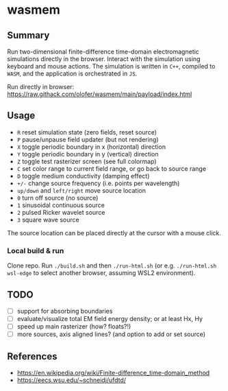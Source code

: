# wasmem

## Summary
Run two-dimensional finite-difference time-domain electromagnetic simulations directly in the browser. Interact with the simulation using keyboard and mouse actions. The simulation is written in `C++`, compiled to `WASM`, and the application is orchestrated in `JS`.

Run directly in browser: https://raw.githack.com/olofer/wasmem/main/payload/index.html

## Usage
- `R` reset simulation state (zero fields, reset source)
- `P` pause/unpause field updater (but not rendering)
- `X` toggle periodic boundary in x (horizontal) direction
- `Y` toggle periodic boundary in y (vertical) direction
- `Z` toggle test rasterizer screen (see full colormap)
- `C` set color range to current field range, or go back to source range
- `D` toggle medium conductivity (damping effect) 
- `+/-` change source frequency (i.e. points per wavelength)
- `up/down` and `left/right` move source location
- `0` turn off source (no source)
- `1` sinusoidal continuous source
- `2` pulsed Ricker wavelet source
- `3` square wave source

The source location can be placed directly at the cursor with a mouse click.

### Local build & run
Clone repo. Run `./build.sh` and then `./run-html.sh` (or e.g. `./run-html.sh wsl-edge` to select another browser, assuming WSL2 environment).

## TODO
- [ ] support for absorbing boundaries
- [ ] evaluate/visualize total EM field energy density; or at least Hx, Hy
- [ ] speed up main rasterizer (how? floats?!)
- [ ] more sources, axis aligned lines? (and option to add or set source)

## References
- https://en.wikipedia.org/wiki/Finite-difference_time-domain_method
- https://eecs.wsu.edu/~schneidj/ufdtd/
